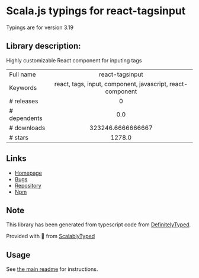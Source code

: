 
# Scala.js typings for react-tagsinput

Typings are for version 3.19

## Library description:
Highly customizable React component for inputing tags

|                    |                 |
| ------------------ | :-------------: |
| Full name          | react-tagsinput |
| Keywords           | react, tags, input, component, javascript, react-component |
| # releases         | 0 |
| # dependents       | 0.0 |
| # downloads        | 323246.6666666667 |
| # stars            | 1278.0 |

## Links
- [Homepage](https://github.com/olahol/react-tagsinput)
- [Bugs](https://github.com/olahol/react-tagsinput/issues)
- [Repository](https://github.com/olahol/react-tagsinput)
- [Npm](https://www.npmjs.com/package/react-tagsinput)
    


## Note
This library has been generated from typescript code from [DefinitelyTyped](https://definitelytyped.org).

Provided with :purple_heart: from [ScalablyTyped](https://github.com/oyvindberg/ScalablyTyped)

## Usage
See [the main readme](../../readme.md) for instructions.


